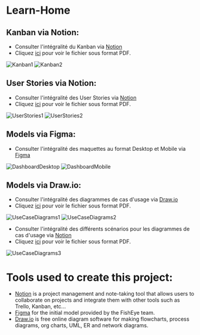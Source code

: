 # Learn-Home

## Kanban via Notion:

- Consulter l'intégralité du Kanban via [Notion](https://www.notion.so/45dea53b58be483b887c5305696c30bf?v=53c7771d36174d78923379674a179056)
- Cliquez [ici](https://github.com/FaridBF/Learn-Home/blob/main/Kanban/Kanban_Learn%40Home.pdf) pour voir le fichier sous format PDF.

<img src ="./Kanban/Kanban1.png" title = "Learn-Home" alt = "Kanban1" />
<img src ="./Kanban/Kanban2.png" title = "Learn-Home" alt = "Kanban2" />

## User Stories via Notion:

- Consulter l'intégralité des User Stories via [Notion](https://www.notion.so/User-Stories-du-projet-Learn-Home-8491691374e34ae2ae1a3e23503b90ca)
- Cliquez [ici](https://github.com/FaridBF/Learn-Home/blob/main/UserStories/User_Stories_du_projet_Learn-Home.pdf) pour voir le fichier sous format PDF.

<img src ="./UserStories/UserStories1.png" title = "Learn-Home" alt = "UserStories1" />
<img src ="./UserStories/UserStories2.png" title = "Learn-Home" alt = "UserStories2" />

## Models via Figma:

- Consulter l'intégralité des maquettes au format Desktop et Mobile via [Figma](https://www.figma.com/file/QR727Lky6lFQKACPa2fHbq/Maquette-Learn%40Home?type=design&node-id=0-1&mode=design&t=ZfiAZjyRQuAWJtVy-0)

<img src ="./Model/DashboardDesktop.png" title = "Learn-Home" alt = "DashboardDesktop" />
<img src ="./Model/DashboardMobile.png" title = "Learn-Home" alt = "DashboardMobile" />

## Models via Draw.io:

- Consulter l'intégralité des diagrammes de cas d'usage via [Draw.io](https://drive.google.com/file/d/1tkujCWGHLYBr8pHxPEkAPavHb7_HhiQm/view?usp=sharing)
- Cliquez [ici](https://github.com/FaridBF/Learn-Home/blob/main/UseCaseDiagrams/Diagramme-cas-d-usage.drawio.pdf) pour voir le fichier sous format PDF.

<img src ="./UseCaseDiagrams/UseCaseDiagrams1.png" title = "Learn-Home" alt = "UseCaseDiagrams1" />
<img src ="./UseCaseDiagrams/UseCaseDiagrams2.png" title = "Learn-Home" alt = "UseCaseDiagrams2" />

- Consulter l'intégralité des différents scénarios pour les diagrammes de cas d'usage via [Notion](https://www.notion.so/Diagrammes-de-cas-d-usage-714723086777437db61153ccff821f89)
- Cliquez [ici](https://github.com/FaridBF/Learn-Home/blob/main/UseCaseDiagrams/Descriptifs_diagrammes_de_cas_d_usage.pdf) pour voir le fichier sous format PDF.

<img src ="./UseCaseDiagrams/UseCaseDiagrams3.png" title = "Learn-Home" alt = "UseCaseDiagrams3" />

# Tools used to create this project:

- [Notion](https://www.notion.so/) is a project management and note-taking tool that allows users to collaborate on projects and integrate them with other tools such as Trello, Kanban, etc...
- [Figma](https://www.figma.com/fr/) for the initial model provided by the FishEye team.
- [Draw.io](https://app.diagrams.net/) is free online diagram software for making flowcharts, process diagrams, org charts, UML, ER and network diagrams.
